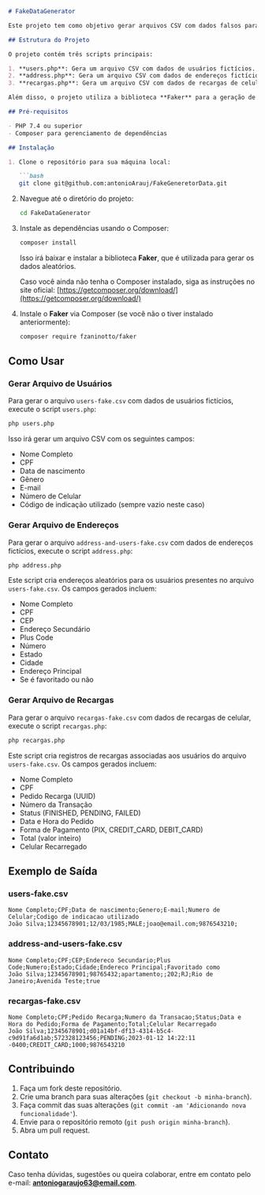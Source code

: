 ```markdown
# FakeDataGenerator

Este projeto tem como objetivo gerar arquivos CSV com dados falsos para simulação de usuários, endereços e recargas. É útil para testes de sistemas, desenvolvimento e automação de processos em ambientes de testes.

## Estrutura do Projeto

O projeto contém três scripts principais:

1. **users.php**: Gera um arquivo CSV com dados de usuários fictícios.
2. **address.php**: Gera um arquivo CSV com dados de endereços fictícios associados a cada usuário.
3. **recargas.php**: Gera um arquivo CSV com dados de recargas de celular associadas aos usuários.

Além disso, o projeto utiliza a biblioteca **Faker** para a geração de dados aleatórios.

## Pré-requisitos

- PHP 7.4 ou superior
- Composer para gerenciamento de dependências

## Instalação

1. Clone o repositório para sua máquina local:

   ```bash
   git clone git@github.com:antonioArauj/FakeGeneretorData.git
   ```

2. Navegue até o diretório do projeto:

   ```bash
   cd FakeDataGenerator
   ```

3. Instale as dependências usando o Composer:

   ```bash
   composer install
   ```

   Isso irá baixar e instalar a biblioteca **Faker**, que é utilizada para gerar os dados aleatórios.

   Caso você ainda não tenha o Composer instalado, siga as instruções no site oficial: [https://getcomposer.org/download/](https://getcomposer.org/download/)

4. Instale o **Faker** via Composer (se você não o tiver instalado anteriormente):

   ```bash
   composer require fzaninotto/faker
   ```

## Como Usar

### Gerar Arquivo de Usuários

Para gerar o arquivo `users-fake.csv` com dados de usuários fictícios, execute o script `users.php`:

```bash
php users.php
```

Isso irá gerar um arquivo CSV com os seguintes campos:

- Nome Completo
- CPF
- Data de nascimento
- Gênero
- E-mail
- Número de Celular
- Código de indicação utilizado (sempre vazio neste caso)

### Gerar Arquivo de Endereços

Para gerar o arquivo `address-and-users-fake.csv` com dados de endereços fictícios, execute o script `address.php`:

```bash
php address.php
```

Este script cria endereços aleatórios para os usuários presentes no arquivo `users-fake.csv`. Os campos gerados incluem:

- Nome Completo
- CPF
- CEP
- Endereço Secundário
- Plus Code
- Número
- Estado
- Cidade
- Endereço Principal
- Se é favoritado ou não

### Gerar Arquivo de Recargas

Para gerar o arquivo `recargas-fake.csv` com dados de recargas de celular, execute o script `recargas.php`:

```bash
php recargas.php
```

Este script cria registros de recargas associadas aos usuários do arquivo `users-fake.csv`. Os campos gerados incluem:

- Nome Completo
- CPF
- Pedido Recarga (UUID)
- Número da Transação
- Status (FINISHED, PENDING, FAILED)
- Data e Hora do Pedido
- Forma de Pagamento (PIX, CREDIT_CARD, DEBIT_CARD)
- Total (valor inteiro)
- Celular Recarregado

## Exemplo de Saída

### users-fake.csv

```csv
Nome Completo;CPF;Data de nascimento;Genero;E-mail;Numero de Celular;Codigo de indicacao utilizado
João Silva;12345678901;12/03/1985;MALE;joao@email.com;9876543210;
```

### address-and-users-fake.csv

```csv
Nome Completo;CPF;CEP;Endereco Secundario;Plus Code;Numero;Estado;Cidade;Endereco Principal;Favoritado como
João Silva;12345678901;98765432;apartamento;;202;RJ;Rio de Janeiro;Avenida Teste;true
```

### recargas-fake.csv

```csv
Nome Completo;CPF;Pedido Recarga;Numero da Transacao;Status;Data e Hora do Pedido;Forma de Pagamento;Total;Celular Recarregado
João Silva;12345678901;d01a14bf-df13-4314-b5c4-c9d91fa6d1ab;572328123456;PENDING;2023-01-12 14:22:11 -0400;CREDIT_CARD;1000;9876543210
```

## Contribuindo

1. Faça um fork deste repositório.
2. Crie uma branch para suas alterações (`git checkout -b minha-branch`).
3. Faça commit das suas alterações (`git commit -am 'Adicionando nova funcionalidade'`).
4. Envie para o repositório remoto (`git push origin minha-branch`).
5. Abra um pull request.

## Contato

Caso tenha dúvidas, sugestões ou queira colaborar, entre em contato pelo e-mail: **antoniogaraujo63@email.com**.
```
